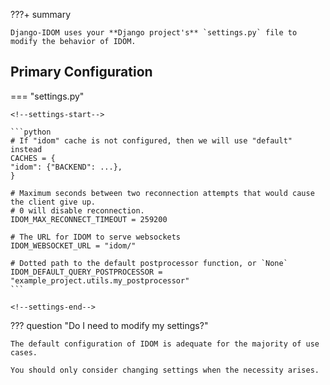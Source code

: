 ???+ summary

    Django-IDOM uses your **Django project's** `settings.py` file to modify the behavior of IDOM.

## Primary Configuration

=== "settings.py"

    <!--settings-start-->

    ```python
    # If "idom" cache is not configured, then we will use "default" instead
    CACHES = {
    "idom": {"BACKEND": ...},
    }

    # Maximum seconds between two reconnection attempts that would cause the client give up.
    # 0 will disable reconnection.
    IDOM_MAX_RECONNECT_TIMEOUT = 259200

    # The URL for IDOM to serve websockets
    IDOM_WEBSOCKET_URL = "idom/"

    # Dotted path to the default postprocessor function, or `None`
    IDOM_DEFAULT_QUERY_POSTPROCESSOR = "example_project.utils.my_postprocessor"
    ```

    <!--settings-end-->

??? question "Do I need to modify my settings?"

    The default configuration of IDOM is adequate for the majority of use cases.

    You should only consider changing settings when the necessity arises.
